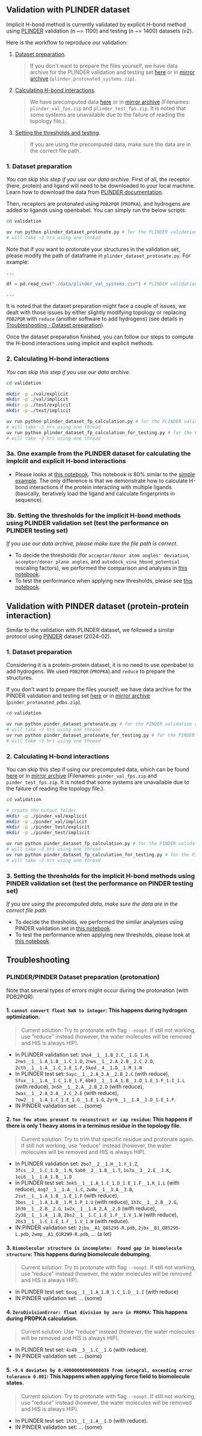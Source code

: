 ## Validation with PLINDER dataset
Implicit H-bond method is currently validated by explicit H-bond method using [PLINDER](https://www.plinder.sh/)  validation (n ~= 1100) and testing (n ~= 1400) datasets (v2).

Here is the workflow to reproduce our validation:
1. [Dataset preparation](#1-dataset-preparation).
    > If you don't want to prepare the files yourself, we have data archive for the PLINDER validation and testing set [here](https://doi.org/10.5281/zenodo.16950708) or in [mirror archive](https://drive.google.com/drive/folders/1ZZ9zrzBI82vunOM4xmkiUtQX5Sm-eqND) (`plinder_protonated_systems.zip`).
2. [Calculating H-bond interactions](#2-calculating-h-bond-interactions).
    > We have precomputed data [here](https://doi.org/10.5281/zenodo.16950708) or in [mirror archive](https://drive.google.com/drive/folders/1ZZ9zrzBI82vunOM4xmkiUtQX5Sm-eqND) (Filenames: `plinder_val_fps.zip` and `plinder_test_fps.zip`. It is noted that some systems are unavailable due to the failure of reading the topology file.).
3. [Setting the thresholds and testing](#3b-setting-the-thresholds-for-the-implicit-h-bond-methods-using-plinder-validation-set-test-the-performance-on-plinder-testing-set).
    > If you are using the precomputed data, make sure the data are in the correct file path.

### 1. Dataset preparation
_You can skip this step if you use our data archive._
First of all, the receptor (here, protein) and ligand will need to be downloaded to your local machine. Learn how to download the data from [PLINDER documentation](https://www.plinder.sh/).

Then, receptors are protonated using `PDB2PQR` (`PROPKA`), and hydrogens are added to ligands using openbabel. You can simply run the below scripts:
```bash
cd validation

uv run python plinder_dataset_protonate.py # for the PLINDER validation/test set
# will take ~3 hrs using one thread
```
Note that if you want to protonate your structures in the validation set, please modify the path of dataframe in `plinder_dataset_protonate.py`. For example:
```python
...

df = pd.read_csv("./data/plinder_val_systems.csv") # PLINDER validation set

...
```
It is noted that the dataset preparation might face a couple of issues, we dealt with those issues by either slightly modifying topology or replacing `PDB2PQR` with `reduce` (another software to add hydrogens) (see details in [Troubleshooting - Dataset preparation](#plinderpinder-dataset-preparation-protonation)).

Once the dataset preparation finished, you can follow our steps to compute the H-bond interactions using implicit and explicit methods.

### 2. Calculating H-bond interactions
_You can skip this step if you use our data archive._
```bash
cd validation

mkdir -p ./val/explicit
mkdir -p ./val/implicit
mkdir -p ./test/explicit
mkdir -p ./test/implicit

uv run python plinder_dataset_fp_calculation.py # for the PLINDER validation set
# will take ~3 hrs using one thread
uv run python plinder_dataset_fp_calculation_for_testing.py # for the PLINDER testing set
# will take ~3 hrs using one thread
```
### 3a. One example from the PLINDER dataset for calculating the implciit and explicit H-bond interactions 
* Please looks at [this notebook](./plinder_dataset_validation_single.ipynb). This notebook is 80% simlar to the [simple example](../implicit_vs_explicit.ipynb). The only difference is that we demonstrate how to calculate H-bond interactions if the protein interacting with multiple ligands (basically, iteratively load the ligand and calculate fingerprints in sequence).  

### 3b. Setting the thresholds for the implicit H-bond methods using PLINDER validation set (test the performance on PLINDER testing set)
_If you use our data archive, please make sure the file path is correct._
* To decide the thresholds (for `acceptor/donor atom angles' deviation`, `acceptor/donor plane angles`, and `autodock_vina_hbond_potential` rescaling factors), we performed the comparison and analyses in [this notebook](./plinder_dataset_validation.ipynb).
* To test the performance when applying new thresholds, please see [this notebook](./plinder_dataset_test.ipynb).


## Validation with PINDER dataset (protein-protein interaction)
Similar to the validation with PLINDER dataset, we followed a similar protocol using [PINDER](https://www.pinder.sh/) dataset (2024-02).

### 1. Dataset preparation
Considering it is a protein-protein dataset, it is no need to use openbabel to add hydrogens. We used `PDB2PQR` (`PROPKA`) and `reduce` to prepare the structures.

If you don't want to prepare the files yourself, we have data archive for the PINDER validation and testing set [here](https://doi.org/10.5281/zenodo.16950708) or in [mirror archive](https://drive.google.com/drive/folders/1ZZ9zrzBI82vunOM4xmkiUtQX5Sm-eqND) (`pinder_protonated_pdbs.zip`). 
```bash
cd validation

uv run python pinder_dataset_protonate.py # for the PINDER validation set
# will take ~3 hrs using one thread
uv run python pinder_dataset_protonate_for_testing.py # for the PINDER testing set
# will take ~3 hrs using one thread
```


### 2. Calculating H-bond interactions
You can skip this step if using our precomputed data, which can be found [here](https://doi.org/10.5281/zenodo.16950708) or in [mirror archive](https://drive.google.com/drive/folders/1ZZ9zrzBI82vunOM4xmkiUtQX5Sm-eqND) (Filenames: `pinder_val_fps.zip` and `pinder_test_fps.zip`. It is noted that some systems are unavailable due to the failure of reading the topology file.).
```bash
cd validation

# create the output folder
mkdir -p ./pinder_val/explicit
mkdir -p ./pinder_val/implicit
mkdir -p ./pinder_test/explicit
mkdir -p ./pinder_test/implicit

uv run python pinder_dataset_fp_calculation.py # for the PINDER validation set
# will take ~3 hrs using one thread
uv run python pinder_dataset_fp_calculation_for_testing.py # for the PINDER testing set
# will take ~3 hrs using one thread
```

### 3. Setting the thresholds for the implicit H-bond methods using PINDER validation set (test the performance on PINDER testing set)
_If you are using the precomputed data, make sure the data are in the correct file path._
* To decide the thresholds, we performed the simliar analyeses using PINDER validation set in [this notebook](./pinder_dataset_validation.ipynb).
* To test the performance when applying new thresholds, please look at [this notebook](./pinder_dataset_test.ipynb).



## Troubleshooting
### PLINDER/PINDER Dataset preparation (protonation)
Note that several types of errors might occur during the protonation (with PDB2PQR).
#### 1. `cannot convert float NaN to integer`: This happens during hydrogen optimization.
> Current solution: Try to protonate with flag `--noopt`. If still not working, use "reduce" instead (however, the water molecules will be removed and HIS is always HIP).
* In PLINDER validation set: `1ho4__1__1.B_2.C__1.G_1.H`, `2nws__1__1.A_1.B__1.C_1.D`, `2nws__1__2.A_2.B__2.C_2.D`, `2cth__1__1.A__1.C_1.E_1.F`, `5kod__4__1.D__1.M_1.N`
* In PLINDER test set: `5ayc__1__2.A_3.A__2.B_2.C` (with reduce), 
`5fux__1__1.A__1.C_1.E_1.F`, `6b63__1__1.A_1.B__1.D_1.E_1.F_1.I_1.L` (with reduce), `3n5h__1__2.A__2.B_2.D` (with reduce), `3was__1__2.A_3.A__2.C_2.E` (with reduce), `7ow2__1__1.A_1.C_1.E_1.G__1.E_1.G`, `2yr6__1__1.A__1.D_1.E_1.F`.
* IN PINDER validation set: ... (some)


#### 2. `Too few atoms present to reconstruct or cap residue`: This happens if there is only 1 heavy atoms in a terminus residue in the topology file.
> Current solution: Try to trim that specific residue and protonate again. If still not working, use "reduce" instead (however, the water molecules will be removed and HIS is always HIP).
* In PLINDER validation set: `2bo7__2__1.H__1.Y_1.Z`, `3fcs__2__1.C_1.D__1.N`, `5ab0__2__1.B__1.T`, `1o7a__3__2.E__2.K`, `1oi6__1__1.A_1.B__1.D`
* In PLINDER test set: `3ek5__1__1.A_1.C_1.D_1.E_1.F__1.K_1.L` (with reduce), `4og7__1__1.A__1.C`, `2w0w__1__3.A__3.B`, `2iut__1__1.A_1.B__1.E_1.F` (with reduce), `3bos__1__1.A_1.B__1.M_1.P_1.U` (with reduce), `1h3c__1__2.B__2.G`, `1h36__1__2.B__2.G`, `1w2x__1__1.A_2.A__2.D` (with reduce), `2y38__1__1.A__1.B`, `2bs2__1__1.C_1.E_1.F__1.V_1.W` (with reduce), `2bs3__1__1.C_1.E_1.F__1.V_1.W` (with reduce).
* IN PINDER validation set: `2jbx__A1_Q85295-R.pdb`, `2jbx__B1_Q85295-L.pdb`, `2wmp__A1_Q1R2W9-R.pdb`, ... (a lot)

#### 3. `Biomolecular structure is incomplete:  Found gap in biomolecule structure`:  This happens during biomolecule debumping.
> Current solution: Try to protonate with flag `--noopt`. If still not working, use "reduce" instead (however, the water molecules will be removed and HIS is always HIP).
* In PLINDER test set: `6oug__1__1.A_1.B_1.C_1.D__1.I` (with reduce)
* IN PINDER validation set: ... (some)

#### 4. `ZeroDivisionError: float division by zero in PROPKA`: This happens during PROPKA calculation.
> Current solution: Use "reduce" instead (however, the water molecules will be removed and HIS is always HIP).
* In PLINDER test set: `4c49__3__1.C__1.G` (with reduce).
* IN PINDER validation set: ... (some)

#### 5. `-9.4 deviates by 0.40000000000000036 from integral, exceeding error tolerance 0.001`: This happens when applying force field to biomolecule states.
> Current solution: Try to protonate with flag `--noopt`. If still not working, use "reduce" instead (however, the water molecules will be removed and HIS is always HIP).
* In PLINDER test set: `1h33__1__1.A__1.D` (with reduce).
* IN PINDER validation set: ... (some)